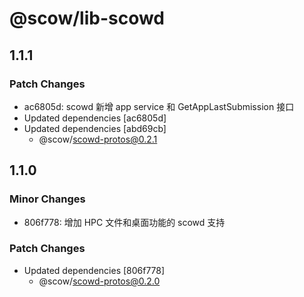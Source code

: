 # @scow/lib-scowd

## 1.1.1

### Patch Changes

- ac6805d: scowd 新增 app service 和 GetAppLastSubmission 接口
- Updated dependencies [ac6805d]
- Updated dependencies [abd69cb]
  - @scow/scowd-protos@0.2.1

## 1.1.0

### Minor Changes

- 806f778: 增加 HPC 文件和桌面功能的 scowd 支持

### Patch Changes

- Updated dependencies [806f778]
  - @scow/scowd-protos@0.2.0
